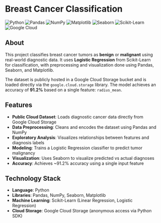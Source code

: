 # Breast Cancer Classification

![Python](https://img.shields.io/badge/Python-3776AB?logo=python&logoColor=white&style=for-the-badge)
![Pandas](https://img.shields.io/badge/Pandas-150458?logo=pandas&logoColor=white&style=for-the-badge)
![NumPy](https://img.shields.io/badge/NumPy-013243?logo=numpy&logoColor=white&style=for-the-badge)
![Matplotlib](https://img.shields.io/badge/Matplotlib-11557C?logo=matplotlib&logoColor=white&style=for-the-badge)
![Seaborn](https://img.shields.io/badge/Seaborn-42A5F5?logo=seaborn&logoColor=white&style=for-the-badge)
![Scikit-Learn](https://img.shields.io/badge/Scikit--Learn-F7931E?logo=scikit-learn&logoColor=white&style=for-the-badge)
![Google Cloud](https://img.shields.io/badge/Google%20Cloud%20Storage-4285F4?logo=googlecloud&logoColor=white&style=for-the-badge)

## About

This project classifies breast cancer tumors as **benign** or **malignant** using real-world diagnostic data. It uses **Logistic Regression** from Scikit-Learn for classification, with preprocessing and visualization done using Pandas, Seaborn, and Matplotlib.

The dataset is publicly hosted in a Google Cloud Storage bucket and is loaded directly via the `google.cloud.storage` library. The model achieves an accuracy of **91.2%** based on a single feature: `radius_mean`.

## Features

- **Public Cloud Dataset**: Loads diagnostic cancer data directly from Google Cloud Storage  
- **Data Preprocessing**: Cleans and encodes the dataset using Pandas and NumPy  
- **Exploratory Analysis**: Visualizes relationships between features and diagnosis labels  
- **Modeling**: Trains a Logistic Regression classifier to predict tumor malignancy  
- **Visualization**: Uses Seaborn to visualize predicted vs actual diagnoses  
- **Accuracy**: Achieves ~91.2% accuracy using a single input feature

## Technology Stack

- **Language**: Python  
- **Libraries**: Pandas, NumPy, Seaborn, Matplotlib  
- **Machine Learning**: Scikit-Learn (Linear Regression, Logistic Regression)  
- **Cloud Storage**: Google Cloud Storage (anonymous access via Python SDK)
